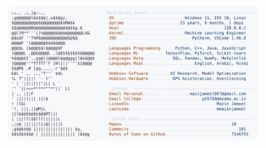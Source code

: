 <picture>
  <source srcset="https://raw.githubusercontent.com/mmazinjameel/mmazinjameel/main/dark_mode.svg?v=1751839849" media="(prefers-color-scheme: dark)">
  <img src="https://raw.githubusercontent.com/mmazinjameel/mmazinjameel/main/light_mode.svg?v=1751839849">
</picture>
